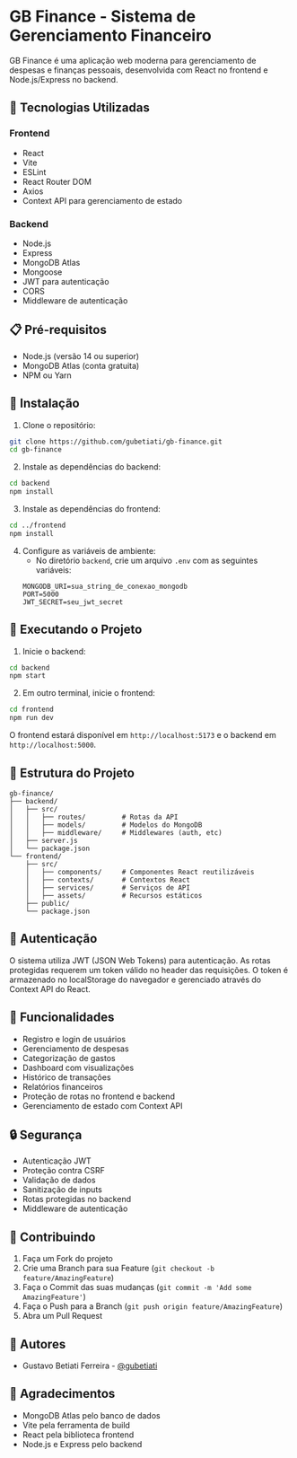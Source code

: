 # GB Finance - Sistema de Gerenciamento Financeiro

GB Finance é uma aplicação web moderna para gerenciamento de despesas e finanças pessoais, desenvolvida com React no frontend e Node.js/Express no backend.

## 🚀 Tecnologias Utilizadas

### Frontend
- React
- Vite
- ESLint
- React Router DOM
- Axios
- Context API para gerenciamento de estado

### Backend
- Node.js
- Express
- MongoDB Atlas
- Mongoose
- JWT para autenticação
- CORS
- Middleware de autenticação

## 📋 Pré-requisitos

- Node.js (versão 14 ou superior)
- MongoDB Atlas (conta gratuita)
- NPM ou Yarn

## 🔧 Instalação

1. Clone o repositório:
```bash
git clone https://github.com/gubetiati/gb-finance.git
cd gb-finance
```

2. Instale as dependências do backend:
```bash
cd backend
npm install
```

3. Instale as dependências do frontend:
```bash
cd ../frontend
npm install
```

4. Configure as variáveis de ambiente:
   - No diretório `backend`, crie um arquivo `.env` com as seguintes variáveis:
   ```
   MONGODB_URI=sua_string_de_conexao_mongodb
   PORT=5000
   JWT_SECRET=seu_jwt_secret
   ```

## 🚀 Executando o Projeto

1. Inicie o backend:
```bash
cd backend
npm start
```

2. Em outro terminal, inicie o frontend:
```bash
cd frontend
npm run dev
```

O frontend estará disponível em `http://localhost:5173` e o backend em `http://localhost:5000`.

## 📁 Estrutura do Projeto

```
gb-finance/
├── backend/
│   ├── src/
│   │   ├── routes/         # Rotas da API
│   │   ├── models/         # Modelos do MongoDB
│   │   ├── middleware/     # Middlewares (auth, etc)
│   ├── server.js
│   └── package.json
└── frontend/
    ├── src/
    │   ├── components/     # Componentes React reutilizáveis
    │   ├── contexts/       # Contextos React
    │   ├── services/       # Serviços de API
    │   ├── assets/         # Recursos estáticos
    ├── public/
    └── package.json
```

## 🔐 Autenticação

O sistema utiliza JWT (JSON Web Tokens) para autenticação. As rotas protegidas requerem um token válido no header das requisições. O token é armazenado no localStorage do navegador e gerenciado através do Context API do React.

## 📝 Funcionalidades

- Registro e login de usuários
- Gerenciamento de despesas
- Categorização de gastos
- Dashboard com visualizações
- Histórico de transações
- Relatórios financeiros
- Proteção de rotas no frontend e backend
- Gerenciamento de estado com Context API

## 🔒 Segurança

- Autenticação JWT
- Proteção contra CSRF
- Validação de dados
- Sanitização de inputs
- Rotas protegidas no backend
- Middleware de autenticação

## 🤝 Contribuindo

1. Faça um Fork do projeto
2. Crie uma Branch para sua Feature (`git checkout -b feature/AmazingFeature`)
3. Faça o Commit das suas mudanças (`git commit -m 'Add some AmazingFeature'`)
4. Faça o Push para a Branch (`git push origin feature/AmazingFeature`)
5. Abra um Pull Request

## 👥 Autores

- Gustavo Betiati Ferreira - [@gubetiati](https://github.com/gubetiati)

## 🙏 Agradecimentos

- MongoDB Atlas pelo banco de dados
- Vite pela ferramenta de build
- React pela biblioteca frontend
- Node.js e Express pelo backend
